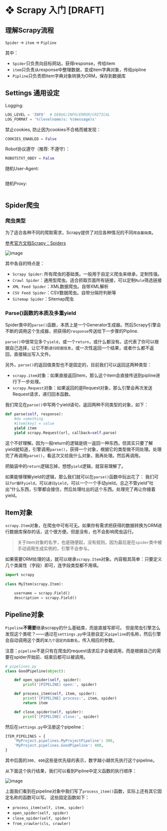 # ❖ Scrapy 入门 [DRAFT]


## 理解Scrapy流程

`Spider` -> `item` -> `Pipline`

其中：
- `Spider`只负责向目标网站，获得response，传给item
- `item`只负责从response中整理数据，变成item字典对象，传给pipline
- `Pipline`只负责把item字典对象转换为ORM，保存到数据库





## Settings 通用设定

Logging:
```py
LOG_LEVEL = 'INFO'  # DEBUG/INFO/ERROR/CRITICAL
LOG_FORMAT = '%(levelname)s: %(message)s'
```

禁止cookies, 防止因为cookies不合格而被发现：
```py
COOKIES_ENABLED = False
```


Robot协议遵守（推荐: 不遵守）：
```py
ROBOTSTXT_OBEY = False

```

随机User-Agent:
```py

```


随机Proxy:
```py

```


## Spider爬虫


### 爬虫类型

为了适合各种不同的爬取需求，Scrapy提供了对应各种情况的不同`爬虫基础类`。

[参考官方文档Scrapy：Spiders](https://scrapy.readthedocs.io/en/latest/topics/spiders.html)

![image](https://user-images.githubusercontent.com/14041622/53234529-aae5ee80-36ca-11e9-8581-25092e90adde.png)

其中各自的特点是：
- `Scrapy Spider`: 所有爬虫的基础类。一般用于自定义爬虫来继承，定制性强。
- `Crawl Spider`：通用型爬虫。适合抓取页面所有链接，可以定制`Rule`筛选链接
- `XML Feed Spider`：XML数据爬虫。自带XML解析
- `CSV Feed Spider`：CSV数据爬虫。自带分隔符判断等
- `Sitemap Spider`：Sitemap爬虫



### Parse()函数的本质及多重yield

Spider类中的`parse()`函数，本质上是一个Generator生成器。然后Scrapy引擎会不断的调用这个生成器，把获得的`response`传送给下一步骤的Pipline.

`parse()`中很常见多个`yield`，或一个`return`，或什么都没有。这代表了你可以根据自己选择，让它不断`递归挖掘信息`，或一次性返回一个结果，或者什么都不返回，直接输出写入文件。

另外，`parse()`的返回值类型也不是固定的，目前我们可以返回这两种类型：
- `scrapy.item`对象：如果直接返回item，那么这个item会直接传送到pipline进行下一步处理。
- `scrapy.Request`对象：如果返回的是Request对象，那么引擎会再次发送Request请求，递归回本函数。

我们常见在`parse()`中写两个yield语句，返回两种不同类型的对象，如下：
```py
def parse(self, response):
    #do something
    #item[key] = value
    yield item
    yield scrapy.Request(url, callback=self.parse)
```

这个不好理解。因为一般return的逻辑是统一返回一种东西。但其实只要了解yield就知道，引擎调用`parse()`，获得一个对象，根据它的类型做不同处理。处理完了再调用`parse()`，看这次又给我什么对象，我再处理。然后再调用。

把脑袋中的`return`逻辑忘掉，想想`yield`逻辑，就容易理解了。

如果能够理解yield的逻辑，那么我们就可以在`parse()`函数中玩出花了：
我们可以`for循环yield`，可以`递归yield`，可以一个一个手动yield。总之不管yield"吐出“什么东西，引擎都会接住，然后处理吐出的这个东西。处理完了再让你接着yield。



## Item对象

`scrapy.Item`对象，在爬虫中可有可无。如果你有需求把获得的数据转换为ORM进行数据库保存的话，这个很方便。但是没有，也不会影响爬虫运行。

> 关于item对象的名字，也是随便起，没有规则。因为最后是在`spider`类中被手动调用生成实例的，引擎不会参与。

如果需要ORM处理的话，就可以继承`scrapy.Item`对象。内容极其简单：只要定义几个类属性（字段）即可，连字段类型都不用填。

```py
import scrapy
 
class MyItem(scrapy.Item):

    username = scrapy.Field()
    description = scrapy.Field()
```



## Pipeline对象

`Pipeline`**不需要**继承scrapy的什么基础类，而是直接写即可。
但是爬虫引擎怎么发现这个类呢？——通过在`settings.py`中注册自定义`pipeline`的名称，然后引擎会自动调用这个类的`某几个固定的函数名`，传入相应的参数。

注意：`pipeline`不是只有在爬虫的request请求后才会被调用，而是根据自己的需要在spider开始前、结束后都可以被调用。

```py
# pipelines.py
class GoodPipeline(object):

    def open_spider(self, spider):
        print('[PIPELINE] open:', spider)

    def process_item(self, item, spider):
        print('[PIPELINE] process:', item, spider)
        return item

    def close_spider(self, spider):
        print('[PIPELINE] close:', spider)

```

然后在`settings.py`中注册这个pipeline：
```py
ITEM_PIPELINES = {
    'MyProject.pipelines.MyProjectPipeline': 300,
    'MyProject.pipelines.GoodPipeline': 400,
}
```
其中后面的`300, 400`这些是优先级的表示，数字越小越优先执行这个pipeline。


从下面这个执行结果，我们可以看到Pipline中定义函数的执行顺序：

![image](https://user-images.githubusercontent.com/14041622/53245888-0b385880-36ea-11e9-91a3-a8cda16dc076.png)


上面我们看到在pipeline对象中我们写了`process_item()`函数，实际上还有其它固定名称的函数可以写。
这些固定函数如下：
- `process_item(self, item, spider)`
- `open_spider(self, spider)`
- `close_spider(self, spider)`
- `from_crawler(cls, crawler)`
